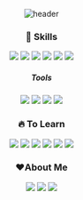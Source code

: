 
<div align='center'>
  
![header](https://capsule-render.vercel.app/api?type=waving&color=auto&height=300&section=header&text=Hello,%20World!%20👋&fontSize=40)



### 💪 Skills
<img src="https://img.shields.io/badge/HTML5-E34F26?style=flat&logo=HTML5&logoColor=white" />
<img src="https://img.shields.io/badge/CSS3-1572B6?style=flat&logo=CSS3&logoColor=white" />
<img src="https://img.shields.io/badge/JavaScript-F7DF1E?style=flat&logo=JavaScript&logoColor=white" />
<img src="https://img.shields.io/badge/jQuery-0769AD?style=flat&logo=jQuery&logoColor=white" />
<img src="https://img.shields.io/badge/SASS-CC6699?style=flat&logo=sass&logoColor=white" />
<img src="https://img.shields.io/badge/angularjs-E23237?style=flat&logo=angularjs&logoColor=white" />

##### Tools
<img src="https://img.shields.io/badge/vscode-007ACC?style=flat&logo=visualstudio&logoColor=white" />
<img src="https://img.shields.io/badge/webstorm-000000?style=flat&logo=webstorm&logoColor=white" />
<img src="https://img.shields.io/badge/git-F05032?style=flat&logo=git&logoColor=white" />
<img src="https://img.shields.io/badge/jira-0052CC?style=flat&logo=jira&logoColor=white" />

### 🔥 To Learn
<img src="https://img.shields.io/badge/react-61DAFB?style=flat&logo=react&logoColor=white" />
<img src="https://img.shields.io/badge/nodejs-339933?style=flat&logo=nodedotjs&logoColor=white" />
<img src="https://img.shields.io/badge/Java-007396?style=flat&logo=OpenJDK&logoColor=white" />
<img src="https://img.shields.io/badge/spring-6DB33F?style=flat&logo=spring&logoColor=white" />
<img src="https://img.shields.io/badge/oracledb-F80000?style=flat&logo=oracle&logoColor=white" />
<img src="https://img.shields.io/badge/mariadb-003545?style=flat&logo=mariadb&logoColor=white" />

### ❤About Me
<a href="https://github.com/121Mbp"><img src="https://img.shields.io/badge/github-181717?style=flat&logo=github&logoColor=white" /></a>
<a href="https://dominickwon.tistory.com"><img src="https://img.shields.io/badge/tistory-EC4815?style=flat&logo=tistory&logoColor=white" /></a>
<a href="mailto:nino09@naver.com"><img src="https://img.shields.io/badge/Email-03C75A?style=flat&logo=naver&logoColor=white" /></a>
</div>
